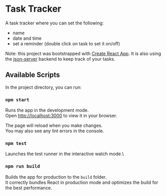 # Task Tracker
A task tracker where you can set the following:
- name
- date and time
- set a reminder (double click on task to set it on/off)

Note: this project was bootstrapped with [Create React App](https://github.com/facebook/create-react-app). It is also using the [json-server](https://www.npmjs.com/package/json-server) backend to keep track of your tasks.

## Available Scripts

In the project directory, you can run:

### `npm start`

Runs the app in the development mode.\
Open [http://localhost:3000](http://localhost:3000) to view it in your browser.

The page will reload when you make changes.\
You may also see any lint errors in the console.

### `npm test`

Launches the test runner in the interactive watch mode.\

### `npm run build`

Builds the app for production to the `build` folder.\
It correctly bundles React in production mode and optimizes the build for the best performance.

